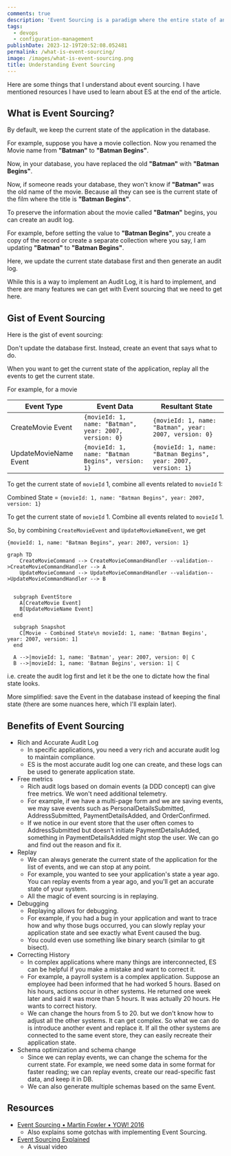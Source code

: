 ```yaml
---
comments: true
description: 'Event Sourcing is a paradigm where the entire state of an application is derived by replaying a series of events, providing benefits such as accurate auditing and schema flexibility.' 
tags: 
  - devops
  - configuration-management
publishDate: 2023-12-19T20:52:08.052481
permalink: /what-is-event-sourcing/
image: /images/what-is-event-sourcing.png
title: Understanding Event Sourcing
---
```


Here are some things that I understand about event sourcing. I have mentioned resources I have used to learn about ES at the end of the article.

## What is Event Sourcing?

By default, we keep the current state of the application in the database.

For example, suppose you have a movie collection. Now you renamed the Movie name from **"Batman"** to **"Batman Begins"**.

Now, in your database, you have replaced the old **"Batman"** with **"Batman Begins"**.

Now, if someone reads your database, they won't know if **"Batman"** was the old name of the movie. Because all they can see is the current state of the film where the title is **"Batman Begins"**.

To preserve the information about the movie called **"Batman"** begins, you can create an audit log.

For example, before setting the value to **"Batman Begins"**, you create a copy of the record or create a separate collection where you say, I am updating **"Batman"** to **"Batman Begins"**.

Here, we update the current state database first and then generate an audit log.

While this is a way to implement an Audit Log, it is hard to implement, and there are many features we can get with Event sourcing that we need to get here.

## Gist of Event Sourcing

Here is the gist of event sourcing:

Don't update the database first. Instead, create an event that says what to do.

When you want to get the current state of the application, replay all the events to get the current state.

For example, for a movie

| Event Type              | Event Data                                       | Resultant State                                   |
|-------------------------|--------------------------------------------------|---------------------------------------------------|
| CreateMovie Event       | `{movieId: 1, name: "Batman", year: 2007, version: 0}` | `{movieId: 1, name: "Batman", year: 2007, version: 0}` |
| UpdateMovieName Event   | `{movieId: 1, name: "Batman Begins", version: 1}`  | `{movieId: 1, name: "Batman Begins", year: 2007, version: 1}` |

To get the current state of `movieId` 1, combine all events related to `movieId` 1:

Combined State = `{movieId: 1, name: "Batman Begins", year: 2007, version: 1}`

To get the current state of `movieId` 1. Combine all events related to `movieId` 1.

So, by combining `CreateMovieEvent` and `UpdateMovieNameEvent`, we get

`{movieId: 1, name: "Batman Begins", year: 2007, version: 1}`

```mermaid
graph TD
    CreateMovieCommand --> CreateMovieCommandHandler --validation-->CreateMovieCommandHandler --> A
    UpdateMovieCommand --> UpdateMovieCommandHandler --validation-->UpdateMovieCommandHandler --> B


  subgraph EventStore
    A[CreateMovie Event]
    B[UpdateMovieName Event]
  end

  subgraph Snapshot
    C[Movie - Combined State\n movieId: 1, name: 'Batman Begins', year: 2007, version: 1]
  end

  A -->|movieId: 1, name: 'Batman', year: 2007, version: 0| C
  B -->|movieId: 1, name: 'Batman Begins', version: 1| C
```

i.e. create the audit log first and let it be the one to dictate how the final state looks.

More simplified: save the Event in the database instead of keeping the final state (there are some nuances here, which I'll explain later).

## Benefits of Event Sourcing

- Rich and Accurate Audit Log
  - In specific applications, you need a very rich and accurate audit log to maintain compliance.
  - ES is the most accurate audit log one can create, and these logs can be used to generate application state.
- Free metrics
  - Rich audit logs based on domain events (a DDD concept) can give free metrics. We won't need additional telemetry.
  - For example, if we have a multi-page form and we are saving events, we may save events such as PersonalDetailsSubmitted, AddressSubmitted, PaymentDetailsAdded, and OrderConfirmed.
  - If we notice in our event store that the user often comes to AddressSubmitted but doesn't initiate PaymentDetailsAdded, something in PaymentDetailsAdded might stop the user. We can go and find out the reason and fix it.
- Replay
  - We can always generate the current state of the application for the list of events, and we can stop at any point.
  - For example, you wanted to see your application's state a year ago. You can replay events from a year ago, and you'll get an accurate state of your system.
  - All the magic of event sourcing is in replaying.
- Debugging
  - Replaying allows for debugging.
  - For example, if you had a bug in your application and want to trace how and why those bugs occurred, you can slowly replay your application state and see exactly what Event caused the bug.
  - You could even use something like binary search (similar to git bisect).
- Correcting History
  - In complex applications where many things are interconnected, ES can be helpful if you make a mistake and want to correct it.
  - For example, a payroll system is a complex application. Suppose an employee had been informed that he had worked 5 hours. Based on his hours, actions occur in other systems. He returned one week later and said it was more than 5 hours. It was actually 20 hours. He wants to correct history.
  - We can change the hours from 5 to 20. but we don't know how to adjust all the other systems. It can get complex. So what we can do is introduce another event and replace it. If all the other systems are connected to the same event store, they can easily recreate their application state.
- Schema optimization and schema change
  - Since we can replay events, we can change the schema for the current state. For example, we need some data in some format for faster reading; we can replay events, create our read-specific fast data, and keep it in DB.
  - We can also generate multiple schemas based on the same Event.


## Resources

- [Event Sourcing • Martin Fowler • YOW! 2016](https://www.youtube.com/watch?v=ck7t592bvBg)
    - Also explains some gotchas with implementing Event Sourcing.
- [Event Sourcing Explained](https://www.youtube.com/watch?v=yFjzGRb8NOk)
    - A visual video